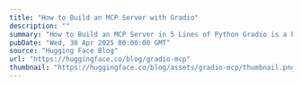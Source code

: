 ```yaml
---
title: "How to Build an MCP Server with Gradio"
description: ""
summary: "How to Build an MCP Server in 5 Lines of Python Gradio is a Python library used by more than 1 milli..."
pubDate: "Wed, 30 Apr 2025 00:00:00 GMT"
source: "Hugging Face Blog"
url: "https://huggingface.co/blog/gradio-mcp"
thumbnail: "https://huggingface.co/blog/assets/gradio-mcp/thumbnail.png"
---
```


